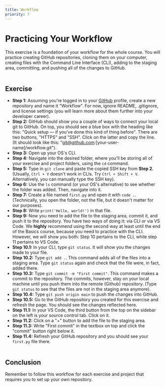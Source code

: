 ```yaml
---
title: Workflow
priority: 7
---
```


# Practicing Your Workflow

This exercise is a foundation of your workflow for the whole course. You will practice creating GitHub repositories, cloning them on your computer, creating files with the Command Line Interface (CLI), adding to the staging area, committing, and pushing all of the changes to GitHub.
<br><br>

## Exercise

- <b>Step 1:</b> Assuming you're logged in to your [GitHub](https://github.com) profile, create a new repository and name it "Workflow". For now, ignore README, .gitignore, and license settings (you will learn more about them further into your developer career).
- <b>Step 2:</b> GitHub should show you a couple of ways to connect your local git to GitHub. On top, you should see a blue box with the heading like this: "Quick setup — if you’ve done this kind of thing before". There are two buttons, "HTTPS" and "SSH". Click on the latter and copy the line. (It should look like this: "git@github.com:[your-user-name]/workflow.git").
- <b>Step 3:</b> Open up your OS's CLI.
- <b>Step 4:</b> Navigate into the desired folder, where you'll be storing all of your exercise and project folders, using the `cd` command.
- <b>Step 5:</b> Type in `git clone` and paste the copied SSH key from <b>Step 2.</b> (Usually, `Ctrl + V` doesn't work in CLIs. Try `Ctrl + Shift + V`. Alternatively, you can manually type the SSH key).
- <b>Step 6:</b> Use the `ls` command (or your OS's alternative) to see whether the folder was added. Then, navigate into it.
- <b>Step 7:</b> Create a file named `first.py` and open it with `code .`. (Technically, you open the folder, not the file, but it doesn't matter for our purposes).
- <b>Step 8:</b> Write `print('Hello, world!')` in that file.
- <b>Step 9:</b> Now you need to add the file to the staging area, commit it, and push it to the repository. You have two ways of doing it: via CLI or via VS Code. We <b>highly</b> recommend using the second way at least until the end of the Basics course, because you need to practice with the CLI. However, we will show you both: Step 10 pertains to the CLI, while step 11 pertains to VS Code.
- <b>Step 10.1:</b> In your CLI, type `git status`. It will show you the changes made to your file.
- <b>Step 10.2:</b> Type `git add .`. This command adds all of the files into a staging area. Type `git status` again and check that the file were, in fact, added there.
- <b>Step 10.3:</b> Type `git commit -m "First commit"`. This command makes a commit to the repository. The commits, however, stay on your local machine until you push them into the remote (Github) repository. (Type `git status` to see that the files are not in the staging area anymore).
- <b>Step 10.4:</b> Type `git push origin main` to push the changes into GitHub.
- <b>Step 10.5:</b> Go to the GitHub repository you created for this exercise and refresh the page. You should see the changes reflected here.
- <b>Step 11.1:</b> In your VS Code, the third button from the top on the sidebar on the left is your source control tab. Click on it.
- <b>Step 11.2:</b> Click on a "+" button to add the file to the staging area.
- <b>Step 11.3:</b> Write "First commit" in the textbox on top and click the "commit" button right below it.
- <b>Step 11.4:</b> Refresh your GitHub repository and you should see your `first.py` file there.
  <br><br>

## Conclusion

Remember to follow this workflow for each exercise and project that requires you to set up your own repository.
